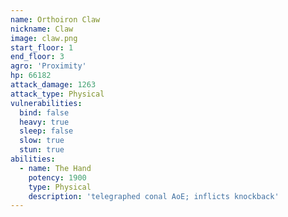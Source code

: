 ```yaml
---
name: Orthoiron Claw
nickname: Claw
image: claw.png
start_floor: 1
end_floor: 3
agro: 'Proximity'
hp: 66182
attack_damage: 1263
attack_type: Physical
vulnerabilities:
  bind: false
  heavy: true
  sleep: false
  slow: true
  stun: true
abilities:
  - name: The Hand
    potency: 1900
    type: Physical
    description: 'telegraphed conal AoE; inflicts knockback'
---
```

